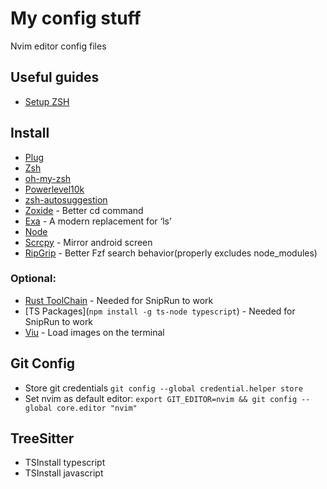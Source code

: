 # My config stuff
Nvim editor config files

## Useful guides
- [Setup ZSH](https://medium.com/@satriajanaka09/setup-zsh-oh-my-zsh-powerlevel10k-on-ubuntu-20-04-c4a4052508fd)

## Install
- [Plug](https://github.com/junegunn/vim-plug)
- [Zsh](https://github.com/ohmyzsh/ohmyzsh/wiki/Installing-ZSH)
- [oh-my-zsh](https://github.com/ohmyzsh/ohmyzsh)
- [Powerlevel10k](https://github.com/romkatv/powerlevel10k)
- [zsh-autosuggestion](https://github.com/zsh-users/zsh-autosuggestions/blob/master/INSTALL.md)
- [Zoxide](https://github.com/ajeetdsouza/zoxide#installation) - Better cd command
- [Exa](https://github.com/ogham/exa) - A modern replacement for ‘ls’ 
- [Node](https://www.itzgeek.com/how-tos/linux/fedora-how-tos/how-to-install-node-js-on-fedora.html)
- [Scrcpy](https://github.com/Genymobile/scrcpy) - Mirror android screen
- [RipGrip](https://github.com/BurntSushi/ripgrep#installation) - Better Fzf search behavior(properly excludes node_modules)
### Optional:
- [Rust ToolChain](https://www.rust-lang.org/tools/install) - Needed for SnipRun to work
- [TS Packages](`npm install -g ts-node typescript`) - Needed for SnipRun to work
- [Viu](https://github.com/atanunq/viu) - Load images on the terminal

## Git Config
- Store git credentials `git config --global credential.helper store`
- Set nvim as default editor:
 `export GIT_EDITOR=nvim && git config --global core.editor "nvim"` 

## TreeSitter
- TSInstall typescript
- TSInstall javascript
